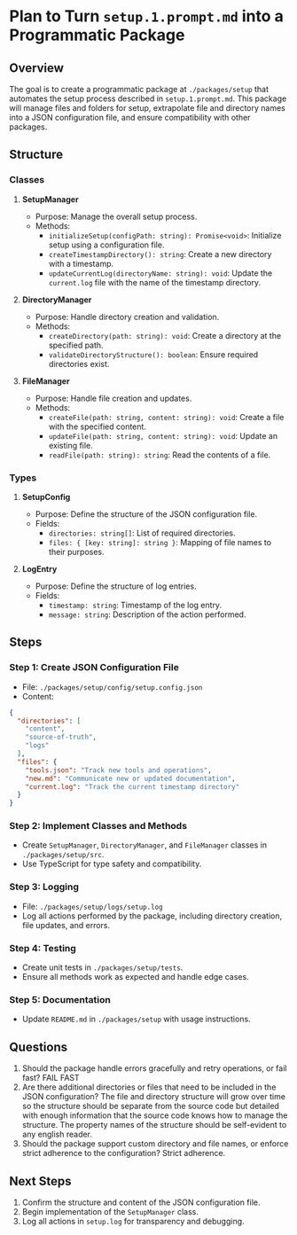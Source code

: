 # Plan to Turn `setup.1.prompt.md` into a Programmatic Package

## Overview
The goal is to create a programmatic package at `./packages/setup` that automates the setup process described in `setup.1.prompt.md`. This package will manage files and folders for setup, extrapolate file and directory names into a JSON configuration file, and ensure compatibility with other packages.

## Structure
### Classes
1. **SetupManager**
   - Purpose: Manage the overall setup process.
   - Methods:
     - `initializeSetup(configPath: string): Promise<void>`: Initialize setup using a configuration file.
     - `createTimestampDirectory(): string`: Create a new directory with a timestamp.
     - `updateCurrentLog(directoryName: string): void`: Update the `current.log` file with the name of the timestamp directory.

2. **DirectoryManager**
   - Purpose: Handle directory creation and validation.
   - Methods:
     - `createDirectory(path: string): void`: Create a directory at the specified path.
     - `validateDirectoryStructure(): boolean`: Ensure required directories exist.

3. **FileManager**
   - Purpose: Handle file creation and updates.
   - Methods:
     - `createFile(path: string, content: string): void`: Create a file with the specified content.
     - `updateFile(path: string, content: string): void`: Update an existing file.
     - `readFile(path: string): string`: Read the contents of a file.

### Types
1. **SetupConfig**
   - Purpose: Define the structure of the JSON configuration file.
   - Fields:
     - `directories: string[]`: List of required directories.
     - `files: { [key: string]: string }`: Mapping of file names to their purposes.

2. **LogEntry**
   - Purpose: Define the structure of log entries.
   - Fields:
     - `timestamp: string`: Timestamp of the log entry.
     - `message: string`: Description of the action performed.

## Steps
### Step 1: Create JSON Configuration File
- File: `./packages/setup/config/setup.config.json`
- Content:
```json
{
  "directories": [
    "content",
    "source-of-truth",
    "logs"
  ],
  "files": {
    "tools.json": "Track new tools and operations",
    "new.md": "Communicate new or updated documentation",
    "current.log": "Track the current timestamp directory"
  }
}
```

### Step 2: Implement Classes and Methods
- Create `SetupManager`, `DirectoryManager`, and `FileManager` classes in `./packages/setup/src`.
- Use TypeScript for type safety and compatibility.

### Step 3: Logging
- File: `./packages/setup/logs/setup.log`
- Log all actions performed by the package, including directory creation, file updates, and errors.

### Step 4: Testing
- Create unit tests in `./packages/setup/tests`.
- Ensure all methods work as expected and handle edge cases.

### Step 5: Documentation
- Update `README.md` in `./packages/setup` with usage instructions.

## Questions
1. Should the package handle errors gracefully and retry operations, or fail fast? FAIL FAST
2. Are there additional directories or files that need to be included in the JSON configuration? The file and directory structure will grow over time so the structure should be separate from the source code but detailed with enough information that the source code knows how to manage the structure. The property names of the structure should be self-evident to any english reader. 
3. Should the package support custom directory and file names, or enforce strict adherence to the configuration? Strict adherence. 

## Next Steps
1. Confirm the structure and content of the JSON configuration file.
2. Begin implementation of the `SetupManager` class.
3. Log all actions in `setup.log` for transparency and debugging.
